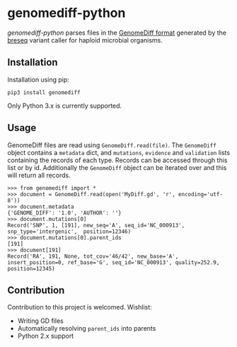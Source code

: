# genomediff-python

*genomediff-python* parses files in the
[GenomeDiff format](http://barricklab.org/twiki/pub/Lab/ToolsBacterialGenomeResequencing/documentation/gd_format.html)
generated by the [breseq](http://barricklab.org/twiki/pub/Lab/ToolsBacterialGenomeResequencing/documentation/index.html)
 variant caller for haploid microbial organisms.


## Installation

Installation using pip:

`pip3 install genomediff`

Only Python 3.x is currently supported.

## Usage

GenomeDiff files are read using `GenomeDiff.read(file)`. The `GenomeDiff` object contains a `metadata` dict, and `mutations`, `evidence` and `validation` lists containing the records of each type. Records can be accessed through this list or by id. Additionally the `GenomeDiff` object can be iterated over and this will return all records.

```
>>> from genomediff import *
>>> document = GenomeDiff.read(open('MyDiff.gd', 'r', encoding='utf-8'))
>>> document.metadata
{'GENOME_DIFF': '1.0', 'AUTHOR': ''}
>>> document.mutations[0]
Record('SNP', 1, [191], new_seq='A', seq_id='NC_000913', snp_type='intergenic',  position=12346)
>>> document.mutations[0].parent_ids
[191]
>>> document[191]         
Record('RA', 191, None, tot_cov='46/42', new_base='A', insert_position=0, ref_base='G', seq_id='NC_000913', quality=252.9, position=12345)
```

## Contribution

Contribution to this project is welcomed. Wishlist:

- Writing GD files
- Automatically resolving `parent_ids` into parents
- Python 2.x support